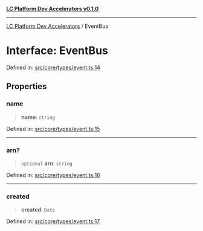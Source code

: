 [**LC Platform Dev Accelerators v0.1.0**](../README.md)

***

[LC Platform Dev Accelerators](../globals.md) / EventBus

# Interface: EventBus

Defined in: [src/core/types/event.ts:14](https://github.com/stainedhead/lc-platform-dev-accelerators/blob/12c3626979e745866113de19cb4bb33222f28139/src/core/types/event.ts#L14)

## Properties

### name

> **name**: `string`

Defined in: [src/core/types/event.ts:15](https://github.com/stainedhead/lc-platform-dev-accelerators/blob/12c3626979e745866113de19cb4bb33222f28139/src/core/types/event.ts#L15)

***

### arn?

> `optional` **arn**: `string`

Defined in: [src/core/types/event.ts:16](https://github.com/stainedhead/lc-platform-dev-accelerators/blob/12c3626979e745866113de19cb4bb33222f28139/src/core/types/event.ts#L16)

***

### created

> **created**: `Date`

Defined in: [src/core/types/event.ts:17](https://github.com/stainedhead/lc-platform-dev-accelerators/blob/12c3626979e745866113de19cb4bb33222f28139/src/core/types/event.ts#L17)
